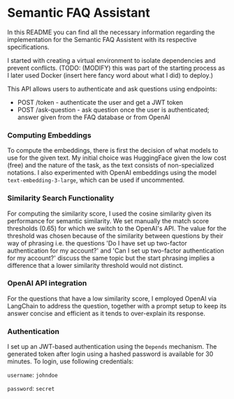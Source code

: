 
# Semantic FAQ Assistant

In this README you can find all the necessary information regarding the implementation for the Semantic FAQ Assistent with its respective specifications. 

I started with creating a virtual environment to isolate dependencies and prevent conflicts. (TODO: (MODIFY) this was part of the starting process as I later used Docker (insert here fancy word about what I did) to deploy.) 

This API allows users to authenticate and ask questions using endpoints:

* POST /token - authenticate the user and get a JWT token
* POST /ask-question - ask question once the user is authenticated; answer given from the FAQ database or from OpenAI

### Computing Embeddings
To compute the embeddings, there is first the decision of what models to use for the given text. My initial choice was HuggingFace given the low cost (free) and the nature of the task, as the text consists of non-specialized notations. I also experimented with OpenAI embeddings using the model `text-embedding-3-large`, which can be used if uncommented. 

### Similarity Search Functionality
For computing the similarity score, I used the cosine similarity given its performance for semantic similarity. We set manually the match score thresholds (0.65) for which we switch to the OpenAI's API. The value for the threshold was chosen because of the similarity between questions by their way of phrasing i.e. the questions 'Do I have set up two-factor authentication for my account?' and 'Can I set up two-factor authentication for my account?' discuss the same topic but the start phrasing implies a difference that a lower similarity threshold would not distinct.

### OpenAI API integration
For the questions that have a low similarity score, I employed OpenAI via LangChain to address the question, together with a prompt setup to keep its answer concise and efficient as it tends to over-explain its response. 

### Authentication
I set up an JWT-based authentication using the `Depends` mechanism. The generated token after login using a hashed password is available for 30 minutes. To login, use following credentials:

`username`: `johndoe`

`password`: `secret`
